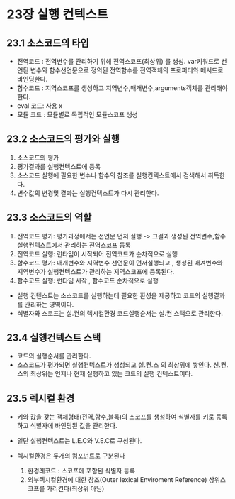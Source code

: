 # 23장 실행 컨텍스트

## 23.1 소스코드의 타입

- 전역코드 : 전역변수를 관리하기 위해 전역스코프(최상위) 를 생성. var키워드로 선언된 변수와 함수선언문으로 정의된 전역함수를 전역객체의 프로퍼티와 메서드로 바인딩한다.
- 함수코드 : 지역스코프를 생성하고 지역변수,매개변수,arguments객체를 관리해야한다.
- eval 코드: 사용 x
- 모듈 코드 : 모듈별로 독립적인 모듈스코프 생성

## 23.2 소스코드의 평가와 실행

1. 소스코드의 평가
2. 평가결과를 실행컨텍스트에 등록
3. 소스코드 실행에 필요한 변수나 함수의 참조를 실행컨텍스트에서 검색해서 취득한다.
4. 변수값의 변경및 결과는 실행컨텍스트가 다시 관리한다.

## 23.3 소스코드의 역할

1. 전역코드 평가: 평가과정에서는 선언문 먼저 실행 -> 그결과 생성된 전역변수,함수 실행컨텍스트에서 관리하는 전역스코프 등록
2. 전역코드 실행: 런타임이 시작되어 전역코드가 순차적으로 실행
3. 함수코드 평가: 매개변수와 지역변수 선언문이 먼저실행되고 , 생성된 매겨변수와 지역변수가 실행컨텍스트가 관리하는 지역스코프에 등록된다.
4. 함수코드 실행: 런타임 시작 , 함수코드 순차적으로 실행

- 실행 컨텐스트는 소스코드를 실행하는데 필요한 환셩을 제공하고 코드의 실행결과를 관리하는 영역이다.
- 식별자와 스코프는 실.컨의 렉시컬환경 코드실행순서는 실.컨 스택으로 관리한다.

## 23.4 실행컨텍스트 스택

- 코드의 실행순서를 관리한다.
- 소스코드가 평가되면 실행컨텍스트가 생성되고 실.컨.스 의 최상위에 쌓인다. 신.컨.스의 최상위는 언제나 현재 실행하고 있는 코드의 실행 컨텍스트이다.

## 23.5 렉시컬 환경
- 키와 값을 갖는 객체형태(전역,함수,블록)의 스코프를 생성하여 식별자를 키로 등록하고 식별자에 바인딩된 값을 관리한다.

- 일단 실행컨텍스트는 L.E.C와 V.E.C로 구성된다.
- 렉시컬환경은 두개의 컴포넌트로 구분된다  
   1. 환경레코드 : 스코프에 포함된 식별자 등록 
   1. 외부렉시컬환경에 대한 참조(Outer lexical Enviroment Reference) 상위스코프를 가리킨다(최상위 아님)



